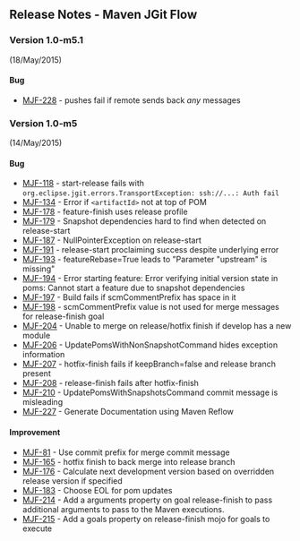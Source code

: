 ## Release Notes - Maven JGit Flow

### Version 1.0-m5.1 
(18/May/2015)
#### Bug
* [MJF-228](https://ecosystem.atlassian.net/browse/MJF-228) - pushes fail if remote sends back *any* messages

### Version 1.0-m5 
(14/May/2015)
#### Bug
* [MJF-118](https://ecosystem.atlassian.net/browse/MJF-118) - start-release fails with ```org.eclipse.jgit.errors.TransportException: ssh://...: Auth fail```
* [MJF-134](https://ecosystem.atlassian.net/browse/MJF-134) - Error if ```<artifactId>``` not at top of POM
* [MJF-178](https://ecosystem.atlassian.net/browse/MJF-178) - feature-finish uses release profile
* [MJF-179](https://ecosystem.atlassian.net/browse/MJF-179) - Snapshot dependencies hard to find when detected on release-start
* [MJF-187](https://ecosystem.atlassian.net/browse/MJF-187) - NullPointerException on release-start
* [MJF-191](https://ecosystem.atlassian.net/browse/MJF-191) - release-start proclaiming success despite underlying error
* [MJF-193](https://ecosystem.atlassian.net/browse/MJF-193) - featureRebase=True leads to "Parameter "upstream" is missing"
* [MJF-194](https://ecosystem.atlassian.net/browse/MJF-194) - Error starting feature: Error verifying initial version state in poms: Cannot start a feature due to snapshot dependencies
* [MJF-197](https://ecosystem.atlassian.net/browse/MJF-197) - Build fails if scmCommentPrefix has space in it
* [MJF-198](https://ecosystem.atlassian.net/browse/MJF-198) - scmCommentPrefix value is not used for merge messages for release-finish goal
* [MJF-204](https://ecosystem.atlassian.net/browse/MJF-204) - Unable to merge on release/hotfix finish if develop has a new module
* [MJF-206](https://ecosystem.atlassian.net/browse/MJF-206) - UpdatePomsWithNonSnapshotCommand hides exception information
* [MJF-207](https://ecosystem.atlassian.net/browse/MJF-207) - hotfix-finish fails if keepBranch=false and release branch present
* [MJF-208](https://ecosystem.atlassian.net/browse/MJF-208) - release-finish fails after hotfix-finish
* [MJF-210](https://ecosystem.atlassian.net/browse/MJF-210) - UpdatePomsWithSnapshotsCommand commit message is misleading
* [MJF-227](https://ecosystem.atlassian.net/browse/MJF-227) - Generate Documentation using Maven Reflow
#### Improvement
* [MJF-81](https://ecosystem.atlassian.net/browse/MJF-81) - Use commit prefix for merge commit message
* [MJF-165](https://ecosystem.atlassian.net/browse/MJF-165) - hotfix finish to back merge into release branch
* [MJF-176](https://ecosystem.atlassian.net/browse/MJF-176) - Calculate next development version based on overridden release version if specified
* [MJF-183](https://ecosystem.atlassian.net/browse/MJF-183) - Choose EOL for pom updates
* [MJF-214](https://ecosystem.atlassian.net/browse/MJF-214) - Add a arguments property on goal release-finish to pass additional arguments to pass to the Maven executions.
* [MJF-215](https://ecosystem.atlassian.net/browse/MJF-215) - Add a goals property on release-finish mojo for goals to execute